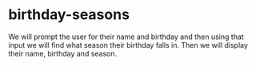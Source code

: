 # birthday-seasons
We will prompt the user for their name and birthday and then using that input we will find what season their birthday falls in. Then we will display their name, birthday and season. 
